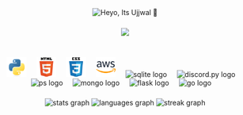 
<div align = "center">

<img src="https://readme-typing-svg.demolab.com?font=Poppins&pause=1000&duration=4000&color=00ff99&center=true&width=435&repeat=false&lines=%22Hello+there!+%F0%9F%91%8B%F0%9F%8F%BB%22;%22I'm+Ujjwal!%22;%22Welcome+to+my+Github!%22" alt="Heyo, Its Ujjwal 👋" />
</div>

###

<div align="center">
  <img src="https://profile-counter.glitch.me/UjjwalxD/count.svg?"  />
</div>

###

<br clear="both">

<div align="center">
  <img src="https://raw.githubusercontent.com/devicons/devicon/master/icons/python/python-original.svg" height="40" alt="python logo"  />
  <img width="12" />
  <img src="https://raw.githubusercontent.com/devicons/devicon/master/icons/html5/html5-original-wordmark.svg" height="40" alt="html logo"  />
  <img width="12" />
  <img src="https://raw.githubusercontent.com/devicons/devicon/master/icons/css3/css3-original-wordmark.svg" height="40" alt="css logo"  />
  <img width="12" />
  <img src="https://raw.githubusercontent.com/devicons/devicon/master/icons/amazonwebservices/amazonwebservices-original-wordmark.svg" height="40" alt="aws logo"  />
  <img width="12" />
  <img src="https://img.shields.io/badge/sqlite-%2307405e.svg?style=for-the-badge&logo=sqlite&logoColor=white" height="40" alt="sqlite logo"  />
  <img width="12" />
  <img src="https://cdn.discordapp.com/emojis/1217430565146329108.webp?size=128&quality=lossless" height="40" alt="discord.py logo"  />
  <img width="12" />
  <img src="https://cdn.discordapp.com/emojis/1217431141301223515.webp?size=128&quality=lossless" height="40" alt="ps logo"  />
  <img width="12" />
  <img src="https://cdn.discordapp.com/emojis/1217431324424540173.webp?size=128&quality=lossless" height="40" alt="mongo logo"  />
  <img width="12" />
  <img src="https://cdn.discordapp.com/emojis/1217431616855609344.webp?size=128&quality=lossless" height="40" alt="flask logo"  />
  <img width="12" />
  <img src="https://cdn.discordapp.com/emojis/1217431858128879636.webp?size=128&quality=lossless" height="40" alt="go logo"  />
  <img width="12" />

</div>

###

<div align="center">
  <img src="https://github-readme-stats.vercel.app/api?username=UjjwalxD&hide_title=false&hide_rank=false&show_icons=true&include_all_commits=true&count_private=true&disable_animations=false&theme=rose_pine&locale=en&hide_border=true&order=1" height="150" alt="stats graph"  />
  <img src="https://github-readme-stats.vercel.app/api/top-langs?username=UjjwalxD&locale=en&hide_title=false&layout=compact&card_width=320&langs_count=5&theme=rose_pine&hide_border=true&order=2" height="150" alt="languages graph"  />
  <img src="https://streak-stats.demolab.com?user=UjjwalxD&locale=en&mode=daily&theme=rose_pine&hide_border=true&border_radius=5&order=3" height="150" alt="streak graph"  />
</div>

</div>
